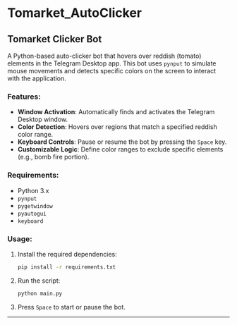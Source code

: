 # Tomarket_AutoClicker

## Tomarket Clicker Bot

A Python-based auto-clicker bot that hovers over reddish (tomato) elements in the Telegram Desktop app. This bot uses `pynput` to simulate mouse movements and detects specific colors on the screen to interact with the application.

### Features:
- **Window Activation**: Automatically finds and activates the Telegram Desktop window.
- **Color Detection**: Hovers over regions that match a specified reddish color range.
- **Keyboard Controls**: Pause or resume the bot by pressing the `Space` key.
- **Customizable Logic**: Define color ranges to exclude specific elements (e.g., bomb fire portion).

### Requirements:
- Python 3.x
- `pynput`
- `pygetwindow`
- `pyautogui`
- `keyboard`

### Usage:
1. Install the required dependencies:
   ```bash
   pip install -r requirements.txt
   ```
2. Run the script:
   ```bash
   python main.py
   ```
3. Press `Space` to start or pause the bot.

---
